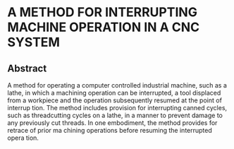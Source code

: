 # A METHOD FOR INTERRUPTING MACHINE OPERATION IN A CNC SYSTEM

## Abstract
A method for operating a computer controlled industrial machine, such as a lathe, in which a machining operation can be interrupted, a tool displaced from a workpiece and the operation subsequently resumed at the point of interrup tion. The method includes provision for interrupting canned cycles, such as threadcutting cycles on a lathe, in a manner to prevent damage to any previously cut threads. In one embodiment, the method provides for retrace of prior ma chining operations before resuming the interrupted opera tion.